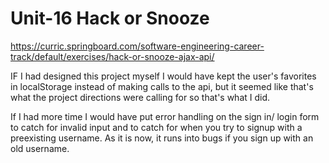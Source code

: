 # Unit-16 Hack or Snooze
https://curric.springboard.com/software-engineering-career-track/default/exercises/hack-or-snooze-ajax-api/


IF I had designed this project myself I would have kept the user's favorites in localStorage instead of making calls to the api, but it seemed like that's what the
project directions were calling for so that's what I did.

If I had more time I would have put error handling on the sign in/ login form to catch for invalid input and to catch for when you try to signup with a preexisting
username. As it is now, it runs into bugs if you sign up with an old username.

